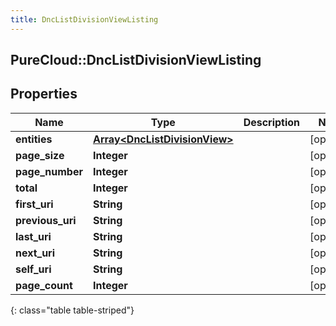 ```yaml
---
title: DncListDivisionViewListing
---
```

## PureCloud::DncListDivisionViewListing

## Properties

|Name | Type | Description | Notes|
|------------ | ------------- | ------------- | -------------|
| **entities** | [**Array&lt;DncListDivisionView&gt;**](DncListDivisionView.html) |  | [optional] |
| **page_size** | **Integer** |  | [optional] |
| **page_number** | **Integer** |  | [optional] |
| **total** | **Integer** |  | [optional] |
| **first_uri** | **String** |  | [optional] |
| **previous_uri** | **String** |  | [optional] |
| **last_uri** | **String** |  | [optional] |
| **next_uri** | **String** |  | [optional] |
| **self_uri** | **String** |  | [optional] |
| **page_count** | **Integer** |  | [optional] |
{: class="table table-striped"}


